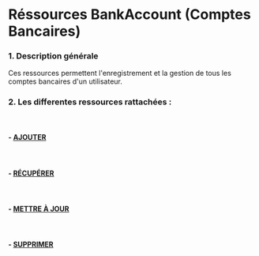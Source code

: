 # Réssources BankAccount (Comptes Bancaires)

### 1. Description générale

Ces ressources permettent l'enregistrement et la gestion de tous les comptes bancaires d'un utilisateur.

### 2. Les differentes ressources rattachées :

<br>

#### - [AJOUTER](/guide/services/bankaccount/store)

<br>

#### - [RÉCUPÉRER](/guide/services/bankaccount/list)

<br>

#### - [METTRE À JOUR](/guide/services/bankaccount/update)

<br>

#### - [SUPPRIMER](/guide/services/bankaccount/delete)
